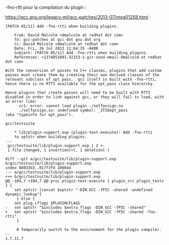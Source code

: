 -fno-rtti pour la compilation du plugin :

  https://gcc.gnu.org/legacy-ml/gcc-patches/2013-07/msg01258.html :

    [PATCH 05/11] Add -fno-rtti when building plugins.
    
        From: David Malcolm <dmalcolm at redhat dot com>
        To: gcc-patches at gcc dot gnu dot org
        Cc: David Malcolm <dmalcolm at redhat dot com>
        Date: Fri, 26 Jul 2013 11:04:35 -0400
        Subject: [PATCH 05/11] Add -fno-rtti when building plugins.
        References: <1374851081-32153-1-git-send-email-dmalcolm at redhat dot com>
    
    With the conversion of passes to C++ classes, plugins that add custom
    passes must create them by creating their own derived classes of the
    relevant subclass of opt_pass.  gcc itself is built with -fno-rtti,
    hence there is no RTTI available for the opt_pass class hierarchy.
    
    Hence plugins that create passes will need to be built with RTTI
    disabled in order to link against gcc, or they will fail to load, with
    an error like:
          cc1: error: cannot load plugin ./selfassign.so
          ./selfassign.so: undefined symbol: _ZTI8opt_pass
    (aka "typeinfo for opt_pass").
    
    gcc/testsuite
    
        * lib/plugin-support.exp (plugin-test-execute): Add -fno-rtti
        to optstr when building plugins.
    ---
     gcc/testsuite/lib/plugin-support.exp | 2 +-
     1 file changed, 1 insertion(+), 1 deletion(-)
    
    diff --git a/gcc/testsuite/lib/plugin-support.exp
    b/gcc/testsuite/lib/plugin-support.exp
    index 88033b3..017f3fd 100644
    --- a/gcc/testsuite/lib/plugin-support.exp
    +++ b/gcc/testsuite/lib/plugin-support.exp
    @@ -104,7 +104,7 @@ proc plugin-test-execute { plugin_src plugin_tests } {
        set optstr [concat $optstr "-DIN_GCC -fPIC -shared -undefined
    dynamic_lookup"]
         } else {
        set plug_cflags $PLUGINCFLAGS 
    -   set optstr "$includes $extra_flags -DIN_GCC -fPIC -shared"
    +   set optstr "$includes $extra_flags -DIN_GCC -fPIC -shared -fno-rtti"
         }
     
         # Temporarily switch to the environment for the plugin compiler.
    -- 
    1.7.11.7
